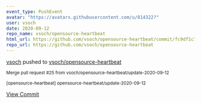 ```yaml
---
event_type: PushEvent
avatar: "https://avatars.githubusercontent.com/u/814322?"
user: vsoch
date: 2020-09-12
repo_name: vsoch/opensource-heartbeat
html_url: https://github.com/vsoch/opensource-heartbeat/commit/fc9df1c721f20ac7c29a7fd0c28cf96f0d2aa522
repo_url: https://github.com/vsoch/opensource-heartbeat
---
```


<a href='https://github.com/vsoch' target='_blank'>vsoch</a> pushed to <a href='https://github.com/vsoch/opensource-heartbeat' target='_blank'>vsoch/opensource-heartbeat</a>

<small>Merge pull request #25 from vsoch/opensource-heartbeat/update-2020-09-12

[opensource-heartbeat] opensource-heartbeat/update-2020-09-12</small>

<a href='https://github.com/vsoch/opensource-heartbeat/commit/fc9df1c721f20ac7c29a7fd0c28cf96f0d2aa522' target='_blank'>View Commit</a>